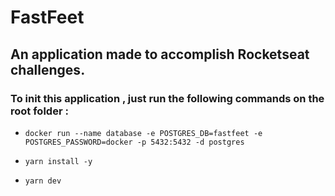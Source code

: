 # FastFeet

## An application made to accomplish Rocketseat challenges.

### To init this application , just run the following commands on the root folder :
- `docker run --name database -e POSTGRES_DB=fastfeet -e POSTGRES_PASSWORD=docker -p 5432:5432 -d postgres`

- `yarn install -y`

- `yarn dev`

